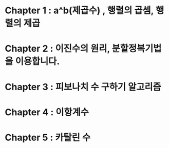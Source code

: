 # Chapter 1 : a^b(제곱수) , 행렬의 곱셈, 행렬의 제곱
# Chapter 2 : 이진수의 원리, 분할정복기법을 이용합니다.
# Chapter 3 : 피보나치 수 구하기 알고리즘
# Chapter 4 : 이항계수
# Chapter 5 : 카탈린 수

